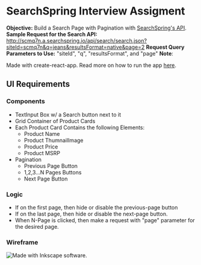 # SearchSpring Interview Assigment

**Objective:** Build a Search Page with Pagination with [SearchSpring's API](https://searchspring.zendesk.com/hc/en-us/sections/115000119223-Search-API).
**Sample Request for the Search API:**  http://scmq7n.a.searchspring.io/api/search/search.json?siteId=scmq7n&q=jeans&resultsFormat=native&page=2
**Request Query Parameters to Use:** "siteId", "q", "resultsFormat", and "page"
**Note**: 

Made with create-react-app. Read more on how to run the app [here](https://github.com/facebook/create-react-app#create-react-app--).

## UI Requirements

### Components

- TextInput Box w/ a Search button next to it
- Grid Container of Product Cards
- Each Product Card Contains the following Elements:
  - Product Name
  - Product ThumnailImage
  - Product Price
  - Product MSRP
- Pagination
  - Previous Page Button
  - 1,2,3...N Pages Buttons
  - Next Page Button

### Logic

- If on the first page, then hide or disable the previous-page button
- If on the last page, then hide or disable the next-page button.
- When N-Page is clicked, then make a request with "page" parameter for the desired page.

### Wireframe

![Made with Inkscape software.](https://user-images.githubusercontent.com/10764631/126089561-aaf13810-0a44-405a-bbca-e98d43e9389b.png)
